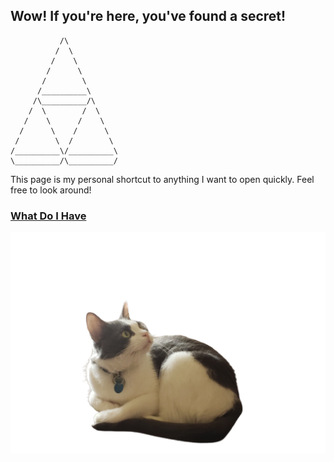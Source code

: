 ## Wow! If you're here, you've found a secret!

```
           /\
          /  \
         /    \
        /      \
       /        \
      /__________\
     /\__________/\
    /  \        /  \
   /    \      /    \
  /      \    /      \
 /        \  /        \
/__________\/__________\
\__________/\__________/
```

This page is my personal shortcut to anything I want to open quickly. Feel free to look around!

### [What Do I Have](https://github.com/MattRudy/WhatDoIHave/blob/main/README.md)

![Secret Photo of Fred](https://github.com/MattRudy/MattRudy/blob/main/assets/Transparent%20Fred.png "This is Fred. He's curious.")
